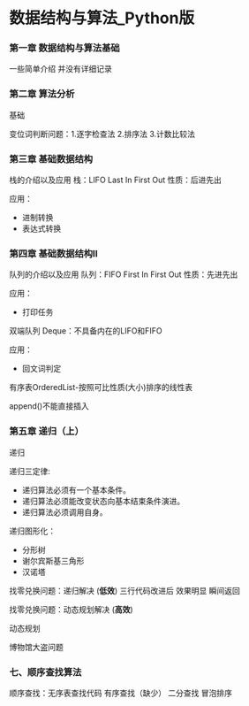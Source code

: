 # 数据结构与算法_Python版

### 第一章 数据结构与算法基础

一些简单介绍 并没有详细记录

### 第二章 算法分析

基础

变位词判断问题：1.逐字检查法 2.排序法 3.计数比较法

### 第三章 基础数据结构

栈的介绍以及应用
栈：LIFO Last In First Out 性质：后进先出

应用：
* 进制转换
* 表达式转换

### 第四章 基础数据结构Ⅱ

队列的介绍以及应用
队列：FIFO First In First Out 性质：先进先出

应用：
* 打印任务


双端队列 Deque：不具备内在的LIFO和FIFO

应用：
* 回文词判定


有序表OrderedList-按照可比性质(大小)排序的线性表

append()不能直接插入


### 第五章 递归（上）

递归

递归三定律:
* 递归算法必须有一个基本条件。
* 递归算法必须能改变状态向基本结束条件演进。
* 递归算法必须调用自身。

递归图形化：
* 分形树
* 谢尔宾斯基三角形
* 汉诺塔

找零兑换问题：递归解决 (**低效**)
三行代码改进后 效果明显 瞬间返回

找零兑换问题：动态规划解决 (**高效**)

动态规划

博物馆大盗问题

### 七、顺序查找算法

顺序查找：无序表查找代码
有序查找（缺少）
二分查找
冒泡排序